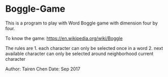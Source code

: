 # Boggle-Game

This is a program to play with Word Boggle game with dimension four by four.

To know the game: https://en.wikipedia.org/wiki/Boggle

The rules are 1. each character can only be selected once in a word
              2. next available character can only be selected around neighborhood current character

Author: Tairen Chen    Date: Sep 2017

